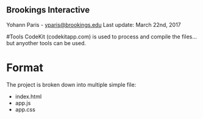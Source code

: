 Brookings Interactive
---

Yohann Paris - yparis@brookings.edu
Last update: March 22nd, 2017

#Tools
CodeKit (codekitapp.com) is used to process and compile the files... but anyother tools can be used.

# Format
The project is broken down into multiple simple file:
- index.html
- app.js
- app.css
